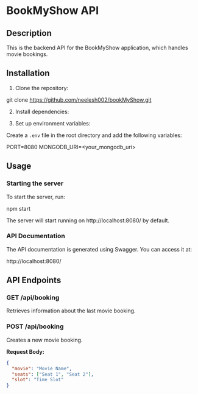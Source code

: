# BookMyShow API

## Description

This is the backend API for the BookMyShow application, which handles movie bookings.

## Installation

1. Clone the repository:

git clone https://github.com/neelesh002/bookMyShow.git


2. Install dependencies:


3. Set up environment variables:

Create a `.env` file in the root directory and add the following variables:

PORT=8080
MONGODB_URI=<your_mongodb_uri>


## Usage

### Starting the server

To start the server, run:

npm start


The server will start running on http://localhost:8080/ by default.

### API Documentation

The API documentation is generated using Swagger. You can access it at:

http://localhost:8080/



## API Endpoints

### GET /api/booking

Retrieves information about the last movie booking.

### POST /api/booking

Creates a new movie booking.

**Request Body:**

```json
{
  "movie": "Movie Name",
  "seats": ["Seat 1", "Seat 2"],
  "slot": "Time Slot"
}
